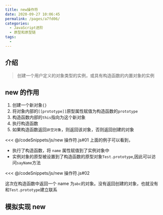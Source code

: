 ```yaml
---
title: new操作符
date: 2020-09-27 10:06:45
permalink: /pages/a7fd06/
categories:
  - JavaScript进阶
  - 原型和原型链
tags:
  -
---
```


## 介绍

> 创建一个用户定义的对象类型的实例，或具有构造函数的内置对象的实例

## new 的作用

1. 创建一个新对象`{}`
2. 将对象内部的`[[prototype]]`原型属性赋值为构造函数的`prototype`
3. 构造函数内部的`this`指向为这个新对象
4. 执行构造函数
5. 如果构造函数返回`非空对象`，则返回该对象，否则返回创建的对象

<<< @/codeSnippets/js/new 操作符.js#01
上面的例子可以看到，

- 执行了构造函数，将 `name` 属性赋值到了实例对象中
- 实例对象的原型被设置到了构造函数的原型对象`Test.prototype`,因此可以访问`sayName`方法

<<< @/codeSnippets/js/new 操作符.js#02

这次在构造函数中返回一个 name 为`abc`的对象。没有返回创建的对象，也就没有和`Test.prototype`建立联系

## 模拟实现 new

